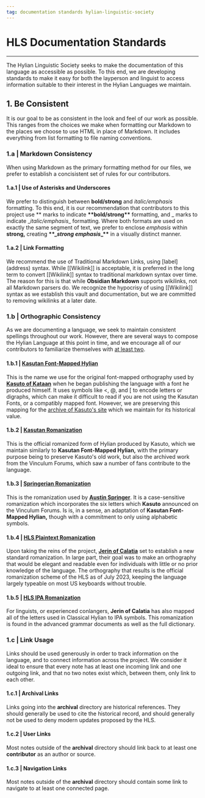 ```yaml
---
tag: documentation standards hylian-linguistic-society
---
```

# HLS Documentation Standards
---
The Hylian Linguistic Society seeks to make the documentation of this language as accessible as possible. To this end, we are developing standards to make it easy for both the layperson and linguist to access information suitable to their interest in the Hylian Languages we maintain.

## 1. Be Consistent

It is our goal to be as consistent in the look and feel of our work as possible. This ranges from the choices we make when formatting our Markdown to the places we choose to use HTML in place of Markdown. It includes everything from list formatting to file naming conventions.

### 1.a | Markdown Consistency
When using Markdown as the primary formatting method for our files, we prefer to establish a concisistent set of rules for our contributors.

#### 1.a.1 | Use of Asterisks and Underscores
We prefer to distinguish between **bold/strong** and _italic/emphasis_ formatting. To this end, it is our recommendation that contributors to this project use \*\* marks to indicate **\*\*bold/strong\*\*** formatting, and \_ marks to indicate \__italic/emphasis_\_ formatting. Where both formats are used on exactly the same segment of text, we prefer to enclose _emphasis_ within **strong,** creating **\*\*\__strong emphasis_\_\*\*** in a visually distinct manner.

#### 1.a.2 | Link Formatting
We recommend the use of Traditional Markdown Links, using \[label\]\(address\) syntax. While \[\[Wikilink\]\] is acceptable, it is preferred in the long term to convert \[\[Wikilink\]\] syntax to traditional markdown syntax over time. The reason for this is that while **Obsidian Markdown** supports wikilinks, not all Markdown parsers do.
We recognize the hypocrisy of using \[\[Wikilink\]\] syntax as we establish this vault and documentation, but we are committed to removing wikilinks at a later date.

### 1.b | Orthographic Consistency
As we are documenting a language, we seek to maintain consistent spellings throughout our work. However, there are several ways to compose the Hylian Language at this point in time, and we encourage all of our contributors to familiarize themselves with [at least two](standards/orthography/comparison).

#### 1.b.1 | [Kasutan Font-Mapped Hylian](standards/orthography/kasuto-font)
This is the name we use for the original font-mapped orthography used by **[Kasuto of Kataan](contributors/kasuto)** when he began publishing the language with a font he produced himself. It uses symbols like \<, @, and \[ to encode letters or digraphs, which can make it difficult to read if you are not using the Kasutan Fonts, or a compatibly mapped font. However, we are preserving this mapping for the [archive of Kasuto's site](archival/kasuto_hli/00-toc) which we maintain for its historical value.

#### 1.b.2 | [Kasutan Romanization](standards/orthography/kasuto-roman)
This is the official romanized form of Hylian produced by Kasuto, which we maintain similarly to **Kasutan Font-Mapped Hylian,** with the primary purpose being to preserve Kasuto's old work, but also the archived work from the Vinculum Forums, which saw a number of fans contribute to the language.

#### 1.b.3 | [Springerian Romanization](standards/orthography/springer-roman)
This is the romanization used by **[Austin Springer](austin-springer.md)**. It is a case-sensitive romanization which incorporates the six letters which **Kasuto** announced on the Vinculum Forums. Is is, in a sense, an adaptation of **Kasutan Font-Mapped Hylian,** though with a commitment to only using alphabetic symbols.

#### 1.b.4 | [HLS Plaintext Romanization](standards/orthography/jerin-roman)
Upon taking the reins of the project, **[Jerin of Calatia](contributors/jerin_of_calatia)** set to establish a new standard romanization. In large part, their goal was to make an orthography that would be elegant and readable even for individuals with little or no prior knowledge of the language. The orthography that results is the official romanization scheme of the HLS as of July 2023, keeping the language largely typeable on most US keyboards without trouble.

#### 1.b.5 | [HLS IPA Romanization](standards/orthography/jerin-ipa)
For linguists, or experienced conlangers, **Jerin of Calatia** has also mapped all of the letters used in Classical Hylian to IPA symbols. This romanization is found in the advanced grammar documents as well as the full dictionary.

### 1.c | **Link Usage**
Links should be used generously in order to track information on the language, and to connect information across the project. We consider it ideal to ensure that every note has at least one incoming link and one outgoing link, and that no two notes exist which, between them, only link to each other.

#### 1.c.1 | Archival Links
Links going into the **archival** directory are historical references. They should generally be used to cite the historical record, and should generally not be used to deny modern updates proposed by the HLS.

#### 1.c.2 | User Links
Most notes outside of the **archival** directory should link back to at least one **contributor** as an author or source.

#### 1.c.3 | Navigation Links
Most notes outside of the **archival** directory should contain some link to navigate to at least one connected page.